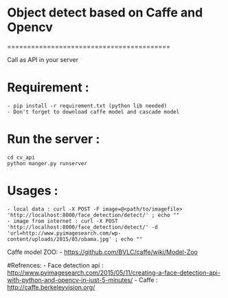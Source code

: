 # Object detect based on Caffe and Opencv 
=========================================
	
Call as API in your server

# Requirement :
	- pip install -r requirement.txt (python lib needed)
	- Don't forget to download caffe model and cascade model
		
# Run the server :
	cd cv_api
	python manger.py runserver
	
# Usages :
	- local data : curl -X POST -F image=@<path/to/imagefile> 'http://localhost:8000/face_detection/detect/' ; echo ""
	- image from internet : curl -X POST 'http://localhost:8000/face_detection/detect/' -d 'url=http://www.pyimagesearch.com/wp-content/uploads/2015/05/obama.jpg' ; echo ""


Caffe model ZOO:
	- https://github.com/BVLC/caffe/wiki/Model-Zoo

#Refrences:
	- Face detection api : http://www.pyimagesearch.com/2015/05/11/creating-a-face-detection-api-with-python-and-opencv-in-just-5-minutes/
	- Caffe : http://caffe.berkeleyvision.org/
